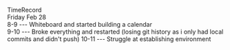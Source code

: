 TimeRecord  
Friday Feb 28  
8-9 --- Whiteboard and started building a calendar  
9-10 --- Broke everything and restarted (losing git history as i only had local commits and didn't push)
10-11 --- Struggle at establishing environment
